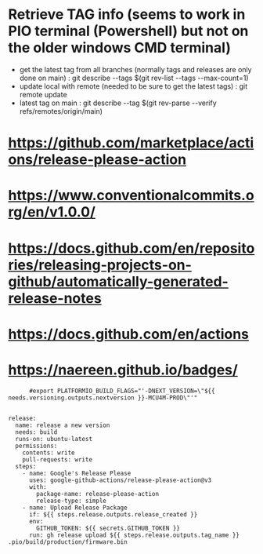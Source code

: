 # Retrieve TAG info (seems to work in PIO terminal (Powershell) but not on the older windows CMD terminal)
* get the latest tag from all branches (normally tags and releases are only done on main) : git describe --tags $(git rev-list --tags --max-count=1)
* update local with remote (needed to be sure to get the latest tags) : git remote update
* latest tag on main : git describe --tag $(git rev-parse --verify refs/remotes/origin/main)


# https://github.com/marketplace/actions/release-please-action
# https://www.conventionalcommits.org/en/v1.0.0/
# https://docs.github.com/en/repositories/releasing-projects-on-github/automatically-generated-release-notes
# https://docs.github.com/en/actions
# https://naereen.github.io/badges/

        
  
          #export PLATFORMIO_BUILD_FLAGS="'-DNEXT_VERSION=\"${{ needs.versioning.outputs.nextversion }}-MCU4M-PROD\"'"
  
  
    release:
      name: release a new version
      needs: build
      runs-on: ubuntu-latest
      permissions:
        contents: write
        pull-requests: write
      steps:
        - name: Google's Release Please
          uses: google-github-actions/release-please-action@v3
          with:
            package-name: release-please-action
            release-type: simple
        - name: Upload Release Package
          if: ${{ steps.release.outputs.release_created }}
          env:
            GITHUB_TOKEN: ${{ secrets.GITHUB_TOKEN }}
          run: gh release upload ${{ steps.release.outputs.tag_name }} .pio/build/production/firmware.bin


  